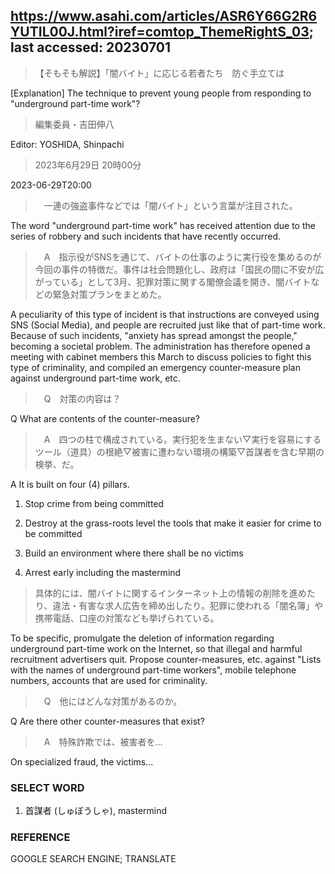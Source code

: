 ## https://www.asahi.com/articles/ASR6Y66G2R6YUTIL00J.html?iref=comtop_ThemeRightS_03; last accessed: 20230701

> 【そもそも解説】「闇バイト」に応じる若者たち　防ぐ手立ては

[Explanation] The technique to prevent young people from responding to "underground part-time work"?

> 編集委員・吉田伸八

Editor: YOSHIDA, Shinpachi

> 2023年6月29日 20時00分

2023-06-29T20:00

>　一連の強盗事件などでは「闇バイト」という言葉が注目された。

The word "underground part-time work" has received attention due to the series of robbery and such incidents that have recently occurred.

>　A　指示役がSNSを通じて、バイトの仕事のように実行役を集めるのが今回の事件の特徴だ。事件は社会問題化し、政府は「国民の間に不安が広がっている」として3月、犯罪対策に関する閣僚会議を開き、闇バイトなどの緊急対策プランをまとめた。

A peculiarity of this type of incident is that instructions are conveyed using SNS (Social Media), and people  are recruited just like that of part-time work. Because of such incidents, "anxiety has spread amongst the people," becoming a societal problem. The administration has therefore opened a meeting with cabinet members this March to discuss policies to fight this type of criminality, and compiled an emergency counter-measure plan against underground part-time work, etc.
 
>　Q　対策の内容は？

Q What are contents of the counter-measure?


>　A　四つの柱で構成されている。実行犯を生まない▽実行を容易にするツール（道具）の根絶▽被害に遭わない環境の構築▽首謀者を含む早期の検挙、だ。

A It is built on four (4) pillars. 

1) Stop crime from being committed

2) Destroy at the grass-roots level the tools that make it easier for crime to be committed

3) Build an environment where there shall be no victims

4) Arrest early including the mastermind

> 具体的には、闇バイトに関するインターネット上の情報の削除を進めたり、違法・有害な求人広告を締め出したり。犯罪に使われる「闇名簿」や携帯電話、口座の対策なども挙げられている。

To be specific, promulgate the deletion of information regarding underground part-time work on the Internet, so that illegal and harmful recruitment advertisers quit. Propose counter-measures, etc. against "Lists with the names of underground part-time workers", mobile telephone numbers, accounts that are used for criminality.


>　Q　他にはどんな対策があるのか。

Q Are there other counter-measures that exist?

>　A　特殊詐欺では、被害者を…

On specialized fraud, the victims...


### SELECT WORD

1) 首謀者 (しゅぼうしゃ), mastermind


### REFERENCE

GOOGLE SEARCH ENGINE; TRANSLATE
